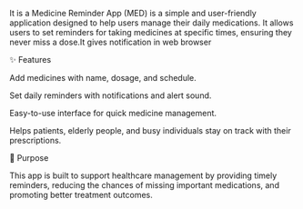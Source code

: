 It is a Medicine Reminder App (MED) is a simple and user-friendly application designed to help users manage their daily medications. It allows users to set reminders for taking medicines at specific times, ensuring they never miss a dose.It gives notification in web browser 

✨ Features

Add medicines with name, dosage, and schedule.

Set daily reminders with notifications and alert sound.

Easy-to-use interface for quick medicine management.

Helps patients, elderly people, and busy individuals stay on track with their prescriptions.

🎯 Purpose

This app is built to support healthcare management by providing timely reminders, reducing the chances of missing important medications, and promoting better treatment outcomes.
